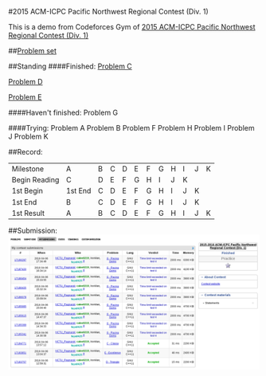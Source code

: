 #2015 ACM-ICPC Pacific Northwest Regional Contest (Div. 1)

This is a demo from Codeforces Gym of [2015 ACM-ICPC Pacific Northwest Regional Contest (Div. 1)](http://www.codeforces.com/gymRegistration/100820/virtual/true)


##[Problem set](Doc/20152016-acmicpc-pacific-northwest-regional-contest-div-1-en.pdf)

##Standing
####Finished:
[Problem C](code/C-Classy.cpp)

[Problem D](code/E-Excellence.cpp)

[Problem E](code/D-Triangle.cpp)

####Haven't finished:
Problem G

####Trying:
Problem A
Problem B
Problem F
Problem H
Problem I
Problem J
Problem K

##Record:
<table>
  <tr>
    <td>Milestone</td>
    <td>A</td>
    <td>B</td>
    <td>C</td>
    <td>D</td>
    <td>E</td>
    <td>F</td>
    <td>G</td>
    <td>H</td>
    <td>I</td>
    <td>J</td>
    <td>K</td>
  </tr>
  <tr>
    <td>Begin Reading</td>
    <td>C</td>
    <td>D</td>
    <td>E</td>
    <td>F</td>
    <td>G</td>
    <td>H</td>
    <td>I</td>
    <td>J</td>
    <td>K</td>
  </tr>
  <tr>
    <td>1st Begin</td>
    <td>1st End</td>
    <td>C</td>
    <td>D</td>
    <td>E</td>
    <td>F</td>
    <td>G</td>
    <td>H</td>
    <td>I</td>
    <td>J</td>
    <td>K</td>
  </tr>
  <tr>
    <td>1st End</td>
    <td>B</td>
    <td>C</td>
    <td>D</td>
    <td>E</td>
    <td>F</td>
    <td>G</td>
    <td>H</td>
    <td>I</td>
    <td>J</td>
    <td>K</td>
  </tr>
  <tr>
    <td>1st Result</td>
    <td>A</td>
    <td>B</td>
    <td>C</td>
    <td>D</td>
    <td>E</td>
    <td>F</td>
    <td>G</td>
    <td>H</td>
    <td>I</td>
    <td>J</td>
    <td>K</td>
  </tr>
</table>

##Submission:
![Record](Doc/record.png)
